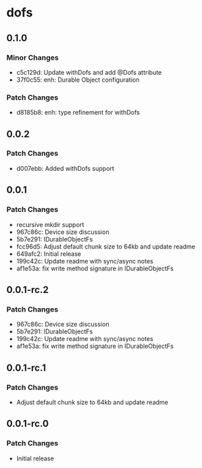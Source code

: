 # dofs

## 0.1.0

### Minor Changes

- c5c129d: Update withDofs and add @Dofs attribute
- 37f0c55: enh: Durable Object configuration

### Patch Changes

- d8185b8: enh: type refinement for withDofs

## 0.0.2

### Patch Changes

- d007ebb: Added withDofs support

## 0.0.1

### Patch Changes

- recursive mkdir support
- 967c86c: Device size discussion
- 5b7e291: IDurableObjectFs
- fcc96d5: Adjust default chunk size to 64kb and update readme
- 649afc2: Initial release
- 199c42c: Update readme with sync/async notes
- af1e53a: fix write method signature in IDurableObjectFs

## 0.0.1-rc.2

### Patch Changes

- 967c86c: Device size discussion
- 5b7e291: IDurableObjectFs
- 199c42c: Update readme with sync/async notes
- af1e53a: fix write method signature in IDurableObjectFs

## 0.0.1-rc.1

### Patch Changes

- Adjust default chunk size to 64kb and update readme

## 0.0.1-rc.0

### Patch Changes

- Initial release
